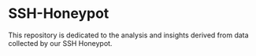 # SSH-Honeypot
This repository is dedicated to the analysis and insights derived from data collected by our SSH Honeypot.

